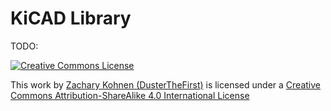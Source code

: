 # KiCAD Library

TODO:

[![Creative Commons License][cc-by-sa-img]][cc-by-sa]

This work by [Zachary Kohnen (DusterTheFirst)][cc-attr]
is licensed under a [Creative Commons Attribution-ShareAlike 4.0 International License][cc-by-sa]

[cc-by-sa]: http://creativecommons.org/licenses/by-sa/4.0/ "Creative Commons Attribution-ShareAlike 4.0 International License"
[cc-by-sa-img]: https://i.creativecommons.org/l/by-sa/4.0/88x31.png
[cc-attr]: https://github.com/DusterTheFirst "CC BY-SA Attribution URL"
